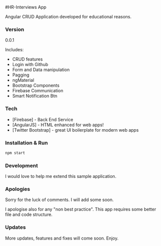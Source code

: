 
#HR-Interviews App

Angular CRUD Application developed for educational reasons.

### Version
0.0.1

Includes: 	

- CRUD features
- Login with Github
- Form and Data manipulation
- Pagging
- ngMaterial
- Bootstrap Components
- Firebase Communication
- Smart Notification Btn

### Tech

* [Firebase] - Back End Service
* [AngularJS] - HTML enhanced for web apps!
* [Twitter Bootstrap] - great UI boilerplate for modern web apps

### Installation & Run

```sh
npm start
```
### Development

I would love to help me extend this sample application.

### Apologies

Sorry for the luck of comments. I will add some soon. 

I apologise also for any "non best practice".
This app requires some better file and code structure.

### Updates

More updates, features and fixes will come soon.
Enjoy.




